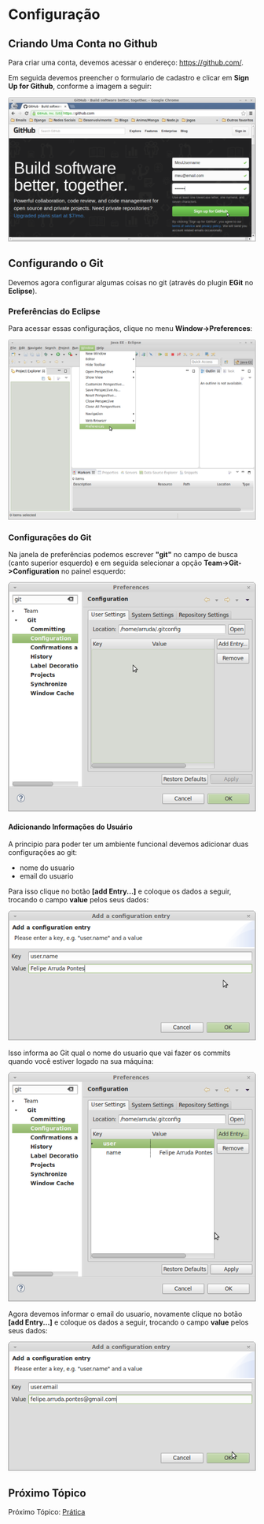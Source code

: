 # Configuração

## Criando Uma Conta no Github

Para criar uma conta, devemos acessar o endereço: https://github.com/.

Em seguida devemos preencher o formulario de cadastro e clicar em **Sign Up for Github**, conforme a imagem a seguir:

![Cadastro Github](imgs/cadastro_gh.png)


## Configurando o Git

Devemos agora configurar algumas coisas no git (através do plugin **EGit** no **Eclipse**).


### Preferências do Eclipse

Para acessar essas configuraçãos, clique no menu **Window->Preferences**:

![Acessando  Menu de Preferêcias](imgs/1.png)

### Configurações do Git

Na janela de preferências podemos escrever **"git"** no campo de busca (canto superior esquerdo) e em seguida selecionar a opção **Team->Git->Configuration** no painel esquerdo:

![Configurações do git no Menu de Preferências](imgs/2.png)

#### Adicionando Informações do Usuário

A principio para poder ter um ambiente funcional devemos adicionar duas configurações ao git:

* nome do usuario
* email do usuario

Para isso clique no botão **[add Entry...]** e coloque os dados a seguir, trocando o campo **value** pelos seus dados:

![Add User.name](imgs/3.png)

Isso informa ao Git qual o nome do usuario que vai fazer os commits quando você estiver logado na sua máquina:

![Add User.name](imgs/4.png)

Agora devemos informar o email do usuario, novamente clique no botão **[add Entry...]** e coloque os dados a seguir, trocando o campo **value** pelos seus dados:

![Add User.name](imgs/5.png)


## Próximo Tópico
Próximo Tópico: [Prática](../pratica/README.md)
